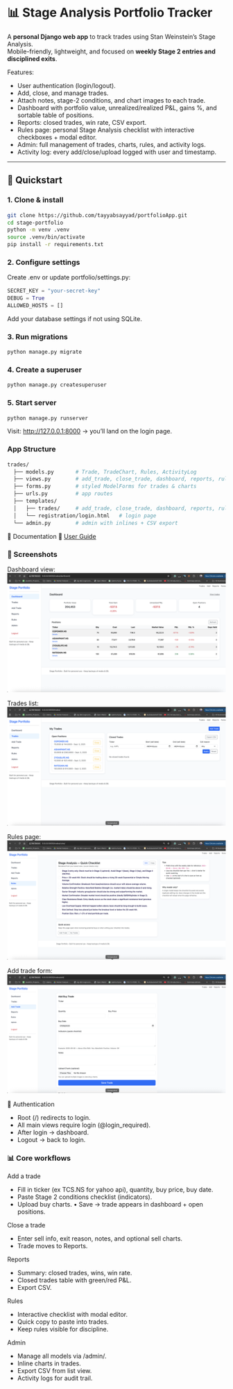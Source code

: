 # 📊 Stage Analysis Portfolio Tracker

A **personal Django web app** to track trades using Stan Weinstein’s Stage Analysis.  
Mobile-friendly, lightweight, and focused on **weekly Stage 2 entries and disciplined exits**.  

Features:
- User authentication (login/logout).
- Add, close, and manage trades.
- Attach notes, stage-2 conditions, and chart images to each trade.
- Dashboard with portfolio value, unrealized/realized P&L, gains %, and sortable table of positions.
- Reports: closed trades, win rate, CSV export.
- Rules page: personal Stage Analysis checklist with interactive checkboxes + modal editor.
- Admin: full management of trades, charts, rules, and activity logs.
- Activity log: every add/close/upload logged with user and timestamp.

---

## 🚀 Quickstart

### 1. Clone & install
```bash
git clone https://github.com/tayyabsayyad/portfolioApp.git
cd stage-portfolio
python -m venv .venv
source .venv/bin/activate
pip install -r requirements.txt
```

### 2. Configure settings

Create .env or update portfolio/settings.py:

```python
SECRET_KEY = "your-secret-key"
DEBUG = True
ALLOWED_HOSTS = []
```

Add your database settings if not using SQLite.

### 3. Run migrations

```bash
python manage.py migrate
```

### 4. Create a superuser

```bash
python manage.py createsuperuser
```

### 5. Start server
```bash
python manage.py runserver
```

Visit: http://127.0.0.1:8000 → you’ll land on the login page.

### App Structure 

```bash
trades/               
  ├── models.py       # Trade, TradeChart, Rules, ActivityLog
  ├── views.py        # add_trade, close_trade, dashboard, reports, rules_page
  ├── forms.py        # styled ModelForms for trades & charts
  ├── urls.py         # app routes
  ├── templates/      
  │   ├── trades/     # add_trade, close_trade, dashboard, reports, rules_page, trade_list, trade_detail
  │   └── registration/login.html   # login page
  └── admin.py        # admin with inlines + CSV export
```
📘 Documentation
📘 [User Guide](./USER_GUIDE.md)

### 📸 Screenshots

Dashboard view: ![Alt text](./docs/screenshots/dashboard.png)

Trades list: ![Alt text](./docs/screenshots/trades.png)

Rules page: ![Alt text](./docs/screenshots/rules.png)

Add trade form: ![Alt text](./docs/screenshots/buy.png)

🔐 Authentication

-	Root (/) redirects to login.
-	All main views require login (@login_required).
-	After login → dashboard.
-	Logout → back to login.

### 📊 Core workflows

Add a trade

-	Fill in ticker (ex TCS.NS for yahoo api), quantity, buy price, buy date.
-	Paste Stage 2 conditions checklist (indicators).
-	Upload buy charts.
•	Save → trade appears in dashboard + open positions.

Close a trade

-	Enter sell info, exit reason, notes, and optional sell charts.
-	Trade moves to Reports.

Reports

-	Summary: closed trades, wins, win rate.
-	Closed trades table with green/red P&L.
-	Export CSV.

Rules

- Interactive checklist with modal editor.
- Quick copy to paste into trades.
- Keep rules visible for discipline.


Admin

-	Manage all models via /admin/.
-	Inline charts in trades.
-	Export CSV from list view.
-	Activity logs for audit trail.
